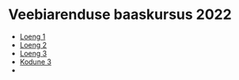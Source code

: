 # Veebiarenduse baaskursus 2022

- [Loeng 1](https://mihkelvali.github.io/veeb2209/loeng01)
- [Loeng 2](https://mihkelvali.github.io/veeb2209/loeng02)
- [Loeng 3](https://mihkelvali.github.io/veeb2209/loeng03)
- [Kodune 3](https://mihkelvali.github.io/veeb2209/kodune03)
- 
